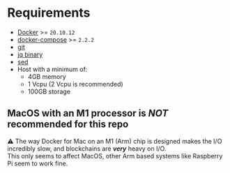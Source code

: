 # Requirements

- [Docker](https://docs.docker.com/get-docker/) >= `20.10.12`
- [docker-compose](https://github.com/docker/compose/releases/) >= `2.2.2`
- [git](https://git-scm.com/downloads)
- [jq binary](https://stedolan.github.io/jq/download/)
- [sed](https://www.gnu.org/software/sed/)
- Host with a minimum of:
  - 4GB memory
  - 1 Vcpu (2 Vcpu is recommended)
  - 100GB storage

## **MacOS with an M1 processor is _NOT_ recommended for this repo**

⚠️ The way Docker for Mac on an M1 (Arm) chip is designed makes the I/O incredibly slow, and blockchains are **_very_** heavy on I/O. \
This only seems to affect MacOS, other Arm based systems like Raspberry Pi seem to work fine.
